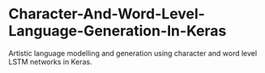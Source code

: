# Character-And-Word-Level-Language-Generation-In-Keras

Artistic language modelling and generation using character and word level LSTM networks in Keras.
